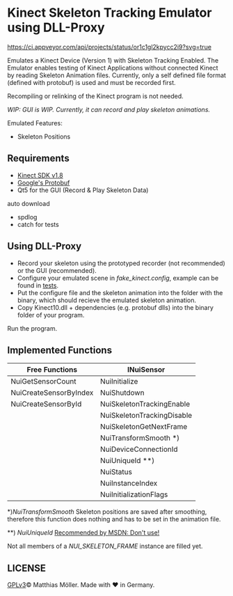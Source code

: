 ﻿# Kinect Skeleton Tracking Emulator using DLL-Proxy

https://ci.appveyor.com/api/projects/status/or1c1gl2kpycc2i9?svg=true

Emulates a Kinect Device (Version 1) with Skeleton Tracking Enabled.
The Emulator enables testing of Kinect Applications without connected Kinect 
by reading Skeleton Animation files.
Currently, only a self defined file format (defined with protobuf) is used and
must be recorded first.

Recompiling or relinking of the Kinect program is not needed.

_WIP: GUI is WIP. Currently, it can record and play skeleton animations._

Emulated Features:
- Skeleton Positions

## Requirements
- [Kinect SDK v1.8](https://www.microsoft.com/en-us/download/details.aspx?id=40278)
- [Google's Protobuf](https://github.com/google/protobuf)
- Qt5 for the GUI (Record & Play Skeleton Data)

auto download
- spdlog
- catch for tests

## Using DLL-Proxy
- Record your skeleton using the prototyped recorder (not recommended) or the GUI (recommended).
- Configure your emulated scene in _fake_kinect.config_, example can be found in [tests](.tests/fake_kinect.config).
- Put the configure file and the skeleton animation into the folder with the binary, which should recieve the emulated
skeleton animation.
- Copy Kinect10.dll + dependencies (e.g. protobuf dlls) into the binary folder of your program.

Run the program.

## Implemented Functions
| Free Functions        | INuiSensor        |
|---------------------- |-------------------|
|NuiGetSensorCount      |NuiInitialize
|NuiCreateSensorByIndex |NuiShutdown
|NuiCreateSensorById    |NuiSkeletonTrackingEnable 
|                       |NuiSkeletonTrackingDisable
|                       |NuiSkeletonGetNextFrame 
|                       |NuiTransformSmooth *) 
|                       |NuiDeviceConnectionId 
|                       |NuiUniqueId **) 
|                       |NuiStatus 
|                       |NuiInstanceIndex
|                       |NuiInitializationFlags

*)_NuiTransformSmooth_ Skeleton positions are saved after smoothing, therefore this function does nothing and has to be set in the animation file. 

**) _NuiUniqueId_ [Recommended by MSDN: Don't use!](https://msdn.microsoft.com/en-us/library/hh973101.aspx)

Not all members of a _NUI_SKELETON_FRAME_ instance are filled yet.

## LICENSE
[GPLv3](./License)© Matthias Möller. Made with ♥ in Germany.